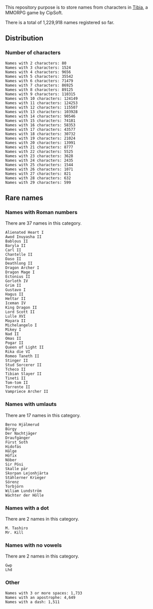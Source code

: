 This repository purpose is to store names from characters in [Tibia](https://www.tibia.com/), a MMORPG game by CipSoft.

There is a total of 1,229,918 names registered so far.

## Distribution

### Number of characters
```
Names with 2 characters: 80
Names with 3 characters: 1524
Names with 4 characters: 9656
Names with 5 characters: 35542
Names with 6 characters: 71479
Names with 7 characters: 86925
Names with 8 characters: 89125
Names with 9 characters: 110315
Names with 10 characters: 124149
Names with 11 characters: 124253
Names with 12 characters: 115507
Names with 13 characters: 103928
Names with 14 characters: 90546
Names with 15 characters: 74181
Names with 16 characters: 58353
Names with 17 characters: 43577
Names with 18 characters: 30732
Names with 19 characters: 21024
Names with 20 characters: 13991
Names with 21 characters: 8777
Names with 22 characters: 5525
Names with 23 characters: 3628
Names with 24 characters: 2435
Names with 25 characters: 1544
Names with 26 characters: 1071
Names with 27 characters: 821
Names with 28 characters: 632
Names with 29 characters: 599
```

## Rare names

### Names with Roman numbers
There are 37 names in this category.
```
Alienated Heart I
Awod Inuyasha II
Bablous II
Baryla II
Carl II
Chantelle II
Daso II
Deathlong II
Dragon Archer I
Dragon Mage I
Ectonius II
Gorloth IV
Grim II
Gustavo I
Hagus II
Hettar II
Iceman IV
King Dragon II
Lord Scott II
Lulle XVI
Mayara II
Michelangelo I
Mikey I
Nad II
Omas II
Pogar II
Queen of Light II
Rika die VI
Romeo Taneth II
Stinger II
Stud Sorcerer II
Tcheco II
Tibian Slayer II
Tineti II
Tom-tom II
Torrente II
Vampriece Archer II
```

### Names with umlauts
There are 17 names in this category.
```
Berno Hjälmerud
Bürgy
Der Nachtjäger
Draufgänger
Fürst Soth
Hidofäs
Hälge
Höfix
Nöber
Sir Pösi
Skalle pär
Skorpan Lejonhjärta
Stählerner Krieger
Sörenz
Torbjörn
Wiliam Lundström
Wächter der Hölle
```

### Names with a dot
There are 2 names in this category.
```
M. Tashiro
Mr. Kill
```

### Names with no vowels
There are 2 names in this category.
```
Gwp
Lhd
```

### Other
```
Names with 3 or more spaces: 1,733
Names with an apostrophe: 4,649
Names with a dash: 1,511
```
